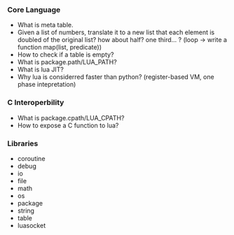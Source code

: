 ### Core Language
* What is meta table.
* Given a list of numbers, translate it to a new list that each element is doubled of the original list? how about half? one third... ? (loop -> write a function map(list, predicate))
* How to check if a table is empty?
* What is package.path/LUA_PATH?
* What is lua JIT?
* Why lua is considerred faster than python? (register-based VM, one phase intepretation)

### C Interoperbility
* What is package.cpath/LUA_CPATH?
* How to expose a C function to lua?

### Libraries
* coroutine
* debug
* io
* file
* math
* os
* package
* string
* table
* luasocket
